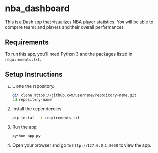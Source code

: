 # nba_dashboard

This is a Dash app that visualizes NBA player statistics. You will be able to compare teams and players and their overall performances.

## Requirements
To run this app, you'll need Python 3 and the packages listed in `requirements.txt`.

## Setup Instructions

1. Clone the repository:
    ```bash
    git clone https://github.com/username/repository-name.git
    cd repository-name
    ```

2. Install the dependencies:
    ```bash
    pip install -r requirements.txt
    ```

3. Run the app:
    ```bash
    python app.py
    ```

4. Open your browser and go to `http://127.0.0.1:8050` to view the app.
